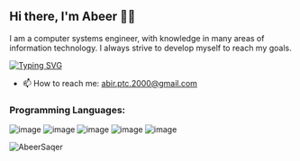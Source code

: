 ## Hi there, I'm Abeer 👋✨
I am a computer systems engineer, with knowledge in many areas of information technology.
I always strive to develop myself to reach my goals.


[![Typing SVG](https://readme-typing-svg.herokuapp.com?size=21&color=999FF7&background=C3C3C318&width=300&height=40&lines=Computer+Engineering;Problem+Solving;Digital+Marketing;Time+Management)](https://git.io/typing-svg)

- 📫 How to reach me: abir.ptc.2000@gmail.com
<!--
**AbeerSaqer/AbeerSaqer** is a ✨ _special_ ✨ repository because its `README.md` (this file) appears on your GitHub profile.

Here are some ideas to get you started:

- 🔭 I’m currently working on ...
- 🌱 I’m currently learning ...
- 👯 I’m looking to collaborate on ...
- 🤔 I’m looking for help with ...
- 💬 Ask me about ...
- 📫 How to reach me: ...
- 😄 Pronouns: ...
- ⚡ Fun fact: ...
-->
### Programming Languages:
![image](https://user-images.githubusercontent.com/87999447/181461112-2244e575-d8cc-432d-8ebb-61ed2ec548eb.png)
![image](https://user-images.githubusercontent.com/87999447/181461482-7bebc834-1b74-4392-ae7a-1467e6948bab.png)
![image](https://user-images.githubusercontent.com/87999447/181461510-f7f92f8a-845f-41bb-9c47-47c292272c52.png)
![image](https://user-images.githubusercontent.com/87999447/181461525-6fc99d06-3141-4b81-975d-493330af8a9a.png)
![image](https://user-images.githubusercontent.com/87999447/181461538-97546f05-938d-461c-b858-7bfff78e403f.png)


<p><img align="center" src="https://github-readme-streak-stats.herokuapp.com/?user=AbeerSaqer&theme=dark" alt="AbeerSaqer" /></p>

